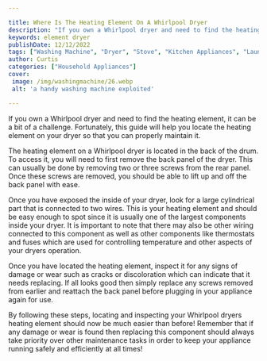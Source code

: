 ```yaml
---

title: Where Is The Heating Element On A Whirlpool Dryer
description: "If you own a Whirlpool dryer and need to find the heating element, it can be a bit of a challenge. Fortunately, this guide will he...get the full scoop"
keywords: element dryer
publishDate: 12/12/2022
tags: ["Washing Machine", "Dryer", "Stove", "Kitchen Appliances", "Laundry Appliances"]
author: Curtis
categories: ["Household Appliances"]
cover: 
 image: /img/washingmachine/26.webp
 alt: 'a handy washing machine exploited'

---
```


If you own a Whirlpool dryer and need to find the heating element, it can be a bit of a challenge. Fortunately, this guide will help you locate the heating element on your dryer so that you can properly maintain it.

The heating element on a Whirlpool dryer is located in the back of the drum. To access it, you will need to first remove the back panel of the dryer. This can usually be done by removing two or three screws from the rear panel. Once these screws are removed, you should be able to lift up and off the back panel with ease. 

Once you have exposed the inside of your dryer, look for a large cylindrical part that is connected to two wires. This is your heating element and should be easy enough to spot since it is usually one of the largest components inside your dryer. It is important to note that there may also be other wiring connected to this component as well as other components like thermostats and fuses which are used for controlling temperature and other aspects of your dryers operation. 

Once you have located the heating element, inspect it for any signs of damage or wear such as cracks or discoloration which can indicate that it needs replacing. If all looks good then simply replace any screws removed from earlier and reattach the back panel before plugging in your appliance again for use. 

By following these steps, locating and inspecting your Whirlpool dryers heating element should now be much easier than before! Remember that if any damage or wear is found then replacing this component should always take priority over other maintenance tasks in order to keep your appliance running safely and efficiently at all times!
